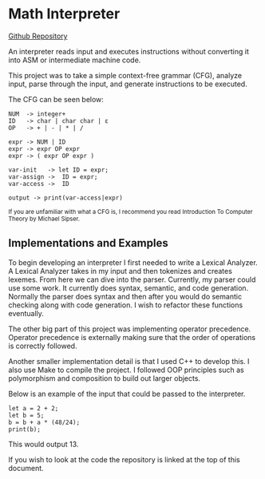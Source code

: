 # Math Interpreter

<a href="https://github.com/colorfulparadox/Custom-Math-Interpreter" target="_blank">Github Repository</a>


An interpreter reads input and executes instructions without converting it into ASM or intermediate machine code.

This project was to take a simple context-free grammar (CFG), analyze input, parse through the input, and generate instructions to be executed.

The CFG can be seen below:
```
NUM  -> integer+
ID   -> char | char char | ε
OP   -> + | - | * | / 

expr -> NUM | ID
expr -> expr OP expr    
expr -> ( expr OP expr )

var-init   -> let ID = expr;
var-assign ->  ID = expr;
var-access ->  ID

output -> print(var-access|expr)
```
<sub>If you are unfamiliar with what a CFG is, I recommend you read Introduction To Computer Theory by Michael Sipser.</sub>

## Implementations and Examples

To begin developing an interpreter I first needed to write a Lexical Analyzer. A Lexical Analyzer takes in my input and then tokenizes and creates lexemes. From here we can dive into the parser. Currently, my parser could use some work. It currently does syntax, semantic, and code generation. Normally the parser does syntax and then after you would do semantic checking along with code generation. I wish to refactor these functions eventually.

The other big part of this project was implementing operator precedence. Operator precedence is externally making sure that the order of operations is correctly followed.

Another smaller implementation detail is that I used C++ to develop this. I also use Make to compile the project. I followed OOP principles such as polymorphism and composition to build out larger objects.

Below is an example of the input that could be passed to the interpreter.
```
let a = 2 + 2;
let b = 5;
b = b + a * (48/24);
print(b);
```
This would output 13.

If you wish to look at the code the repository is linked at the top of this document.